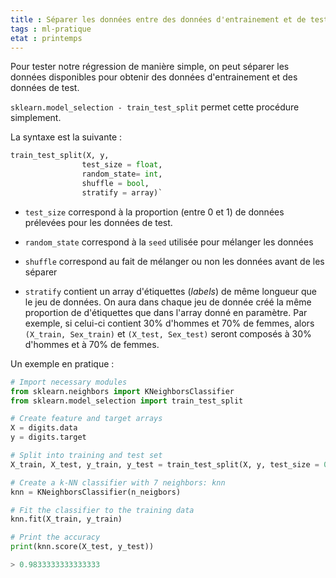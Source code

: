 ```yaml
---
title : Séparer les données entre des données d'entrainement et de test
tags : ml-pratique
etat : printemps
---
```


Pour tester notre régression de manière simple, on peut séparer les données disponibles pour obtenir des données d'entrainement et des données de test.

`sklearn.model_selection - train_test_split` permet cette procédure simplement.

La syntaxe est la suivante :

```python
train_test_split(X, y, 
				test_size = float, 
				random_state= int, 
				shuffle = bool, 
				stratify = array)`

````

- `test_size` correspond à la proportion (entre 0 et 1) de données prélevées pour les données de test.

- `random_state` correspond à la `seed` utilisée pour mélanger les données

- `shuffle` correspond au fait de mélanger ou non les données avant de les séparer

- `stratify` contient un array d'étiquettes (*labels*) de même longueur que le jeu de données. On aura dans chaque jeu de donnée créé la même proportion de d'étiquettes que dans l'array donné en paramètre. Par exemple, si celui-ci contient 30% d'hommes et 70% de femmes, alors `(X_train, Sex_train)` et `(X_test, Sex_test)` seront composés à 30% d'hommes et à 70% de femmes.  

Un exemple en pratique :

```python
# Import necessary modules
from sklearn.neighbors import KNeighborsClassifier
from sklearn.model_selection import train_test_split

# Create feature and target arrays
X = digits.data
y = digits.target

# Split into training and test set
X_train, X_test, y_train, y_test = train_test_split(X, y, test_size = 0.2, random_state=42, stratify=y)

# Create a k-NN classifier with 7 neighbors: knn
knn = KNeighborsClassifier(n_neigbors)

# Fit the classifier to the training data
knn.fit(X_train, y_train)

# Print the accuracy
print(knn.score(X_test, y_test))

> 0.9833333333333333
````
